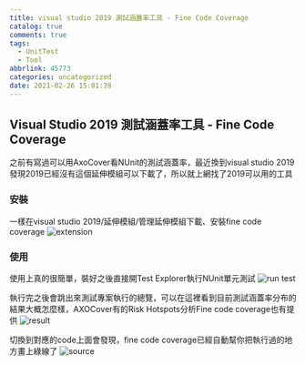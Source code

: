 ```yaml
---
title: visual studio 2019 測試涵蓋率工具 - Fine Code Coverage
catalog: true
comments: true
tags:
  - UnitTest
  - Tool
abbrlink: 45773
categories: uncategorized
date: 2021-02-26 15:01:39
---
```


## Visual Studio 2019 測試涵蓋率工具 - Fine Code Coverage

之前有寫過可以用AxoCover看NUnit的測試涵蓋率，最近換到visual studio 2019發現2019已經沒有這個延伸模組可以下載了，所以就上網找了2019可以用的工具



### 安裝
一樣在visual studio 2019/延伸模組/管理延伸模組下載、安裝fine code coverage
![extension](EXTENSION.PNG)

### 使用
使用上真的很簡單，裝好之後直接開Test Explorer執行NUnit單元測試
![run test](RUNTEST.PNG)

執行完之後會跳出來測試專案執行的總覽，可以在這裡看到目前測試涵蓋率分布的結果大概怎麼樣，AXOCover有的Risk Hotspots分析Fine code coverage也有提供
![result](RESULT.PNG)

切換到對應的code上面會發現，fine code coverage已經自動幫你把執行過的地方畫上綠線了
![source](SOURCECODE.PNG)
